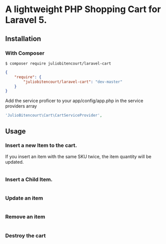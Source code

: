 A lightweight PHP Shopping Cart for Laravel 5.
============

## Installation

### With Composer

```
$ composer require juliobitencourt/laravel-cart
```

```json
{
    "require": {
        "juliobitencourt/laravel-cart": "dev-master"
    }
}
```

Add the service proficer to your app/config/app.php in the service providers array

```php
'JulioBitencourt\Cart\CartServiceProvider',
```

## Usage

### Insert a new Item to the cart.

If you insert an item with the same SKU twice, the item quantity will be updated.

```php
```

### Insert a Child Item.

```php
```

### Update an item

```php
```

### Remove an item

```php
```

### Destroy the cart

```php
```
